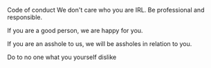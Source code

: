 Code of conduct
We don't care who you are IRL. Be professional and responsible.

If you are a good person, we are happy for you.

If you are an asshole to us, we will be assholes in relation to you.

Do to no one what you yourself dislike
